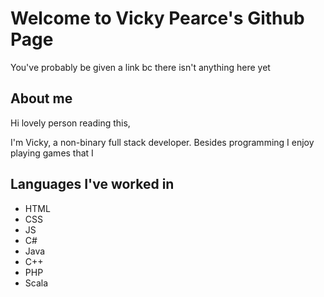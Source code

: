 # Welcome to Vicky Pearce's Github Page
You've probably be given a link bc there isn't anything here yet

## About me
Hi lovely person reading this,

I'm Vicky, a non-binary full stack developer. Besides programming I enjoy playing games that I 

## Languages I've worked in
- HTML
- CSS
- JS
- C#
- Java
- C++
- PHP
- Scala

<!--stackedit_data:
eyJoaXN0b3J5IjpbNzYxMDg5NjI5XX0=
-->